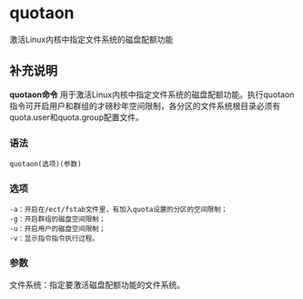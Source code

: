 quotaon
===

激活Linux内核中指定文件系统的磁盘配额功能

## 补充说明

**quotaon命令** 用于激活Linux内核中指定文件系统的磁盘配额功能。执行quotaon指令可开启用户和群组的才磅秒年空间限制，各分区的文件系统根目录必须有quota.user和quota.group配置文件。

###  语法

```shell
quotaon(选项)(参数)
```

###  选项

```shell
-a：开启在/ect/fstab文件里，有加入quota设置的分区的空间限制；
-g：开启群组的磁盘空间限制；
-u：开启用户的磁盘空间限制；
-v：显示指令指令执行过程。
```

###  参数

文件系统：指定要激活磁盘配额功能的文件系统。


<!-- Linux命令行搜索引擎：https://jaywcjlove.github.io/linux-command/ -->